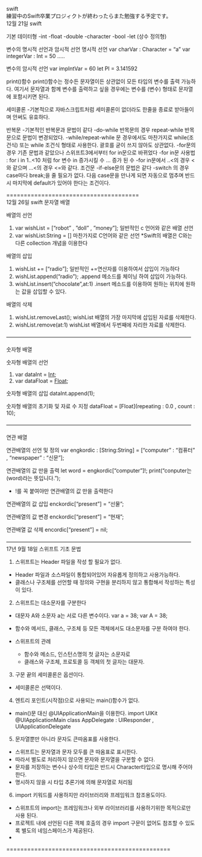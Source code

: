swift<br/>
練習中のSwift卒業プロジィクトが終わったらまた勉強する予定です。<br/>
12월 21일 swift

기본 데이터형
-int
-float
-double
-character
-bool
-let (상수 정의형)

변수의 명시적 선언과 암시적 선언
명시적 선언
var charVar : Character = “a”
var integerVar : Int = 50
…..

변수의 암시적 선언
var impIntVar = 60
let PI = 3.141592

print()함수
print()함수는 정수든 문자열이든 상관없이 모든 타입의 변수를 출력 가능하다. 여기서 문자열과 함께 변수를 출력하고 싶을 경우에는 변수를 \(변수) 형태로 문자열에 포함시키면 된다.

세미콜론
-기본적으로 자바스크립트처럼 세미콜론이 없더라도 한줄을 종료로 받아들이며 안써도 유효하다.

반복문
-기본적인 반복문과 문법이 같다
-do-while 반목문의 경우 repeat-while 반목문으로 문법이 변경되었다.
-while/repeat-while 문 경우에서도 마찬가지로 while(조건식) 또는 while 조건식 형태로 사용한다. 괄호를 굳이 쓰지 않아도 상관없다.
-for문의 경우 기존 문법과 같았으나 스위프트3에서부터 for in문으로 바뀌었다
-for in문 사용법 : for i in 1..<10 처럼 for 변수 in 증가시킬 수 … 증가 된 수
-for in문에서 ..<의 경우 < 와 같으며 …<의 경우 <=와 같다.
조건문
-if-else문의 문법은 같다
-switch 의 경우 case마다 break;을 줄 필요가 없다. 다음 case문을 만나게 되면 자동으로 멈추며 반드시 마지막에 default가 있어야 한다는 조건이다.




======================================
<br/>
12월 26일 swift
문자열 배열

배열의 선언
1. var wishList = [“robot” , ”doll” , ”money”]; 일반적인 c 언어와 같은 배열 선언
2. var wishList:String = [] 마찬가지로 C언어와 같은 선언
*Swift의 배열은 C와는 다른 collection 개념을 이용한다

배열의 삽입
1. wishList += [“radio”]; 일반적인 +=연산자를 이용하여서 삽입이 가능하다
2. wishList.append(“radio”); .append 메소드를 체이닝 하여 삽입이 가능하다.
3. wishList.insert(“chocolate”,at:1) .insert 메소드를 이용하여 원하는 위치에 원하는 값을 삽입할 수 있다.

배열의 삭제
1. wishList.removeLast(); wishList 배열의 가장 마지막에 삽입된 자료를 삭제한다.
2. wishList.remove(at:1) wishList 배열에서 두번째에 자리한 자료를 삭제한다.

———————————————————————————————————

숫자형 배열

숫자형 배열의 선언
1. var dataInt = [Int]();
2. var dataFloat = [Float]();

숫자형 배열의 삽입
dataInt.append(1);

숫자형 배열의 초기화 및 자료 수 지정
dataFloat = [Float](repeating : 0.0 , count : 10);


———————————————————————————————————

연관 배열

연관배열의 선언 및 정의
var engkordic : [String:String] = [“computer” : “컴퓨터” , “newspaper” : “신문”];

연관배열의 값 만을 출력
let word = engkordic[“computer”]!;
print(“conputer는 \(word)라는 뜻입니다.”);
* !를 꼭 붙여야만 연관배열의 값 만을 출력한다

연관배열의 값 삽입
enckordic[“present”] = “선물”;

연관배열의 값 변경
enckordic[“present”] = “현재”;

연관배열 값 삭제
encordic[“present”] = nil;


———————————————————————————————————<br/>
17년 9월 18일 스위프트 기초 문법

1. 스위프트는 Header 파일을 작성 할 필요가 없다.
 - Header 파일과 소스파일이 통합되어있어 자유롭게 정의하고 사용가능하다.
 - 클래스나 구조체를 선언할 때 정의와 구현을 분리하지 않고 통합해서 작성하는 특성이 있다.

2. 스위프트는 대소문자를 구분한다 
 - 대문자 A와 소문자 a는 서로 다른 변수이다.
 	var a = 38;
 	var A = 38;

 -  함수와 메서드, 클래스, 구조체 등 모든 객체에서도 대소문자를 구분 하여야 한다.
 - 스위프트의 관례
	- 함수와 메소드, 인스턴스명의 첫 글자는 소문자로
	- 클래스와 구조체, 프로토콜 등 객체의 첫 글자는 대문자.

3. 구문 끝의 세미콜론은 옵션이다.
 - 세미콜론은 선택이다.

4. 엔트리 포인트(시작점)으로 사용되는 main()함수가 없다.
 - main()문 대신 @UIApplicationMain을 이용한다.
	import UIKit
	@UIApplicationMain
	class AppDelegate : UIResponder , UIApplicationDelegate

5. 문자열뿐만 아니라 문자도 큰따옴표를 사용한다.
 - 스위프트는 문자열과 문자 모두를 큰 따옴표로 표시한다.
 - 따라서 별도로 처리하지 않으면 문자와 문자열을 구분할 수 없다.
 - 문자를 저장하는 변수나 상수의 타입은 반드시 Character타입으로 명시해 주어야 한다.
 - 명시하지 않을 시 타입 추론기에 의해 문자열로 처리됨

6. import 키워드를 사용하지만 라이브러리와 프레임워크 참조용도이다.
 - 스위프트의 import는 프레임워크나 외부 라이브러리를 사용하기위한 목적으로만 사용 된다.
 - 프로젝트 내에 선언된 다른 객체 호출의 경우 import 구문이 없어도 참조할 수 있도록 별도의 네임스페이스가 제공된다.
 - 

===============================================



